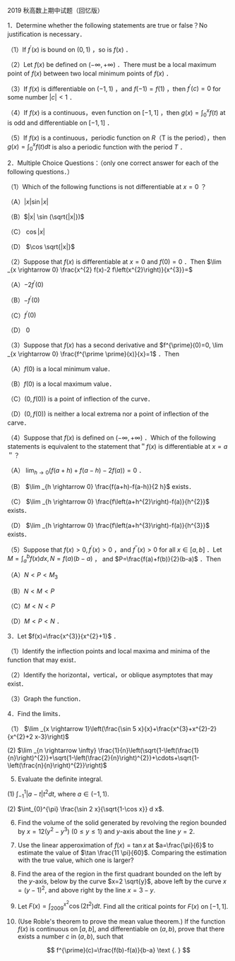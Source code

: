 2019 秋高数上期中试题（回忆版）

1．Determine whether the following statements are true or false？No justification is necessary．

（1）If $f^{\prime}(x)$ is bound on $(0,1)$ ，so is $f(x)$ ．

（2）Let $f(x)$ be defined on $(-\infty,+\infty)$ ．There must be a local maximum point of $f(x)$ between two local minimum points of $f(x)$ ．

（3）If $f(x)$ is differentiable on $(-1,1)$ ，and $f(-1)=f(1)$ ，then $f^{\prime}(c)=0$ for some number $|c|<1$ ．

（4）If $f(x)$ is a continuous，even function on $[-1,1]$ ，then $g(x)=\int_{0}^{x} f(t)$ at is odd and differentiable on $[-1,1]$ ．

（5）If $f(x)$ is a continuous，periodic function on $R$（T is the period），then $g(x)=\int_{0}^{x} f(t) d t$ is also a periodic function with the period $T$ ．

2．Multiple Choice Questions：（only one correct answer for each of the following questions．）

（1）Which of the following functions is not differentiable at $x=0$ ？

（A）$|x| \sin |x|$

（B）$|x| \sin (\sqrt{|x|})$

（C） $\cos |x|$

（D） $\cos \sqrt{|x|}$

（2）Suppose that $f(x)$ is differentiable at $x=0$ and $f(0)=0$ ．Then $\lim _{x \rightarrow 0} \frac{x^{2} f(x)-2 f\left(x^{2}\right)}{x^{3}}=$

（A）$-2 f^{\prime}(0)$

（B）$-f^{\prime}(0)$

（C）$f^{\prime}(0)$

（D） 0

（3）Suppose that $f(x)$ has a second derivative and $f^{\prime}(0)=0, \lim _{x \rightarrow 0} \frac{f^{\prime \prime}(x)}{x}=1$ ．Then

（A）$f(0)$ is a local minimum value．

（B）$f(0)$ is a local maximum value．

（C）$(0, f(0))$ is a point of inflection of the curve．

（D）$(0, f(0))$ is neither a local extrema nor a point of inflection of the carve．

（4）Suppose that $f(x)$ is defined on $(-\infty,+\infty)$ ．Which of the following statements is equivalent to the statement that＂$f(x)$ is differentiable at $x=a$＂？

（A） $\lim _{h \rightarrow 0}(f(a+h)+f(a-h)-2 f(a))=0$ ．

（B） $\lim _{h \rightarrow 0} \frac{f(a+h)-f(a-h)}{2 h}$ exists．

（C） $\lim _{h \rightarrow 0} \frac{f\left(a+h^{2}\right)-f(a)}{h^{2}}$ exists．

（D） $\lim _{h \rightarrow 0} \frac{f\left(a+h^{3}\right)-f(a)}{h^{3}}$ exists．

（5）Suppose that $f(x)>0, f^{\prime}(x)>0$ ，and $f^{\prime \prime}(x)>0$ for all $x \in[a, b]$ ．Let $M=\int_{a}^{b} f(x) d x, N=f(a)(b-a)$ ， and $P=\frac{f(a)+f(b)}{2}(b-a)$ ．Then

（A）$N<P<M_{3}$

（B）$N<M<P$

（C）$M<N<P$

（D）$M<P<N$ ．

3．Let $f(x)=\frac{x^{3}}{x^{2}+1}$ ．

（1）Identify the inflection points and local maxima and minima of the function that may exist．

（2）Identify the horizontal，vertical，or oblique asymptotes that may exist．

（3）Graph the function．

4．Find the limits．

（1） $\lim _{x \rightarrow 1}\left(\frac{\sin 5 x}{x}+\frac{x^{3}+x^{2}-2}{x^{2}+2 x-3}\right)$

(2) $\lim _{n \rightarrow \infty} \frac{1}{n}\left(\sqrt{1-\left(\frac{1}{n}\right)^{2}}+\sqrt{1-\left(\frac{2}{n}\right)^{2}}+\cdots+\sqrt{1-\left(\frac{n}{n}\right)^{2}}\right)$

5. Evaluate the definite integral.

(1) $\int_{-1}^{1}|a-t| t^{2} d t$, where $a \in(-1,1)$.

(2) $\int_{0}^{\pi} \frac{\sin 2 x}{\sqrt{1-\cos x}} d x$.

6. Find the volume of the solid generated by revolving the region bounded by $x=12\left(y^{2}-y^{3}\right)$ $(0 \leqslant y \leqslant 1)$ and $y$-axis about the line $y=2$.

7. Use the linear apperoximation of $f(x)=\tan x$ at $a=\frac{\pi}{6}$ to estimate the value of $\tan \frac{11 \pi}{60}$. Comparing the estimation with the true value, which one is larger?

8. Find the area of the region in the first quadrant bounded on the left by the $y$-axis, below by the curve $x=2 \sqrt{y}$, above left by the curve $x=(y-1)^{2}$, and above right by the line $x=3-y$.

9. Let $F(x)=\int_{2009}^{x^{2}} \cos \left(2 t^{2}\right) d t$. Find all the critical points for $F(x)$ on $[-1,1]$.

10. (Use Roble's theorem to prove the mean value theorem.) If the function $f(x)$ is continuous on $[a, b]$, and differentiable on $(a, b)$, prove that there exists a number $c$ in $(a, b)$, such that

$$
f^{\prime}(c)=\frac{f(b)-f(a)}{b-a} \text {. }
$$

